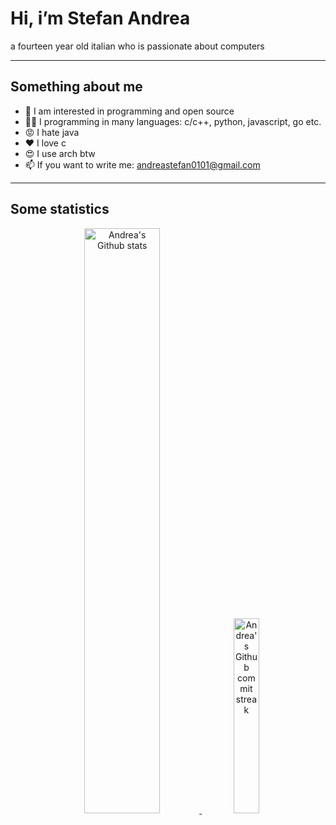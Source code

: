 <!-- stolen by https://github.com/Josee9988 -->
# Hi, i’m **Stefan Andrea**

a fourteen year old italian who is passionate about computers

---

## Something about me
- 👀 I am interested in programming and open source
- 👨‍💻 I programming in many languages: c/c++, python, javascript, go etc.
- 😡 I hate java
- ❤️ I love c
- 😍 I use arch btw
- 📫 If you want to write me: andreastefan0101@gmail.com

---

## Some statistics

<div align="center" style="text-align:center">
    <a href="#">
        <img width="49%" src="https://github-readme-stats.vercel.app/api?username=AndreaStefanh&show_icons=true&theme=radical"
            alt="Andrea's Github stats">
    </a>
    <a href="#">
        <img width="28.3%" src="https://github-readme-stats.vercel.app/api/top-langs?username=AndreaStefanh&theme=radical"
            alt="Andrea's Github commit streak">
    </a>
</div>


